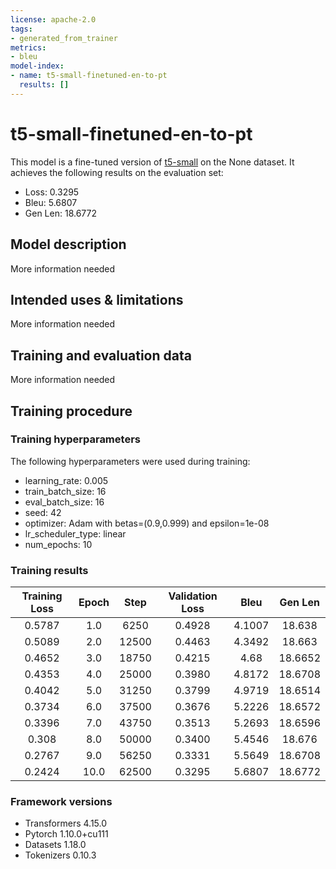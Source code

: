 ```yaml
---
license: apache-2.0
tags:
- generated_from_trainer
metrics:
- bleu
model-index:
- name: t5-small-finetuned-en-to-pt
  results: []
---
```


<!-- This model card has been generated automatically according to the information the Trainer had access to. You
should probably proofread and complete it, then remove this comment. -->

# t5-small-finetuned-en-to-pt

This model is a fine-tuned version of [t5-small](https://huggingface.co/t5-small) on the None dataset.
It achieves the following results on the evaluation set:
- Loss: 0.3295
- Bleu: 5.6807
- Gen Len: 18.6772

## Model description

More information needed

## Intended uses & limitations

More information needed

## Training and evaluation data

More information needed

## Training procedure

### Training hyperparameters

The following hyperparameters were used during training:
- learning_rate: 0.005
- train_batch_size: 16
- eval_batch_size: 16
- seed: 42
- optimizer: Adam with betas=(0.9,0.999) and epsilon=1e-08
- lr_scheduler_type: linear
- num_epochs: 10

### Training results

| Training Loss | Epoch | Step  | Validation Loss | Bleu   | Gen Len |
|:-------------:|:-----:|:-----:|:---------------:|:------:|:-------:|
| 0.5787        | 1.0   | 6250  | 0.4928          | 4.1007 | 18.638  |
| 0.5089        | 2.0   | 12500 | 0.4463          | 4.3492 | 18.663  |
| 0.4652        | 3.0   | 18750 | 0.4215          | 4.68   | 18.6652 |
| 0.4353        | 4.0   | 25000 | 0.3980          | 4.8172 | 18.6708 |
| 0.4042        | 5.0   | 31250 | 0.3799          | 4.9719 | 18.6514 |
| 0.3734        | 6.0   | 37500 | 0.3676          | 5.2226 | 18.6572 |
| 0.3396        | 7.0   | 43750 | 0.3513          | 5.2693 | 18.6596 |
| 0.308         | 8.0   | 50000 | 0.3400          | 5.4546 | 18.676  |
| 0.2767        | 9.0   | 56250 | 0.3331          | 5.5649 | 18.6708 |
| 0.2424        | 10.0  | 62500 | 0.3295          | 5.6807 | 18.6772 |


### Framework versions

- Transformers 4.15.0
- Pytorch 1.10.0+cu111
- Datasets 1.18.0
- Tokenizers 0.10.3
